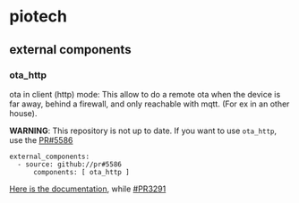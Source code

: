 # piotech

## external components

### ota_http

ota in client (http) mode: This allow to do a remote ota when the device is far away, behind a firewall, and only reachable with mqtt. (For ex in an other house).

**WARNING**: This repository is not up to date. If you want to use `ota_http`, use the [PR#5586](https://github.com/esphome/esphome/pull/5586)

```
external_components:
  - source: github://pr#5586
      components: [ ota_http ]
```

[Here is the documentation](https://deploy-preview-3291--esphome.netlify.app/components/ota_http), while [#PR3291](https://github.com/esphome/esphome-docs/pull/3291) 

